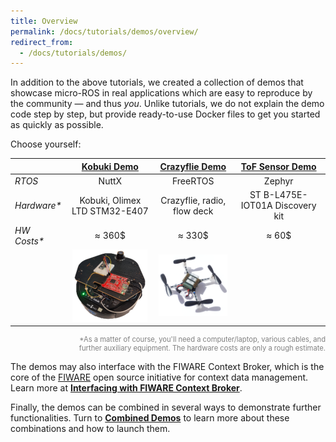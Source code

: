```yaml
---
title: Overview
permalink: /docs/tutorials/demos/overview/
redirect_from:
  - /docs/tutorials/demos/
---
```


In addition to the above tutorials, we created a collection of demos that showcase micro-ROS in real applications which are easy to reproduce by the community &mdash; and thus _you_. Unlike tutorials, we do not explain the demo code step by step, but provide ready-to-use Docker files to get you started as quickly as possible.

Choose yourself:

|              | [**Kobuki Demo**](../kobuki_demo/) | [**Crazyflie Demo**](../crazyflie_demo/) | [**ToF Sensor Demo**](../tof_demo/) |
| --- | :-: | :-: | :-: |
| _RTOS_       | NuttX                             | FreeRTOS                                | Zephyr                             |
| _Hardware\*_ | Kobuki, Olimex LTD STM32-E407     | Crazyflie, radio, flow deck             | ST B-L475E-IOT01A Discovery kit    |
| _HW Costs\*_ | ≈ 360$                            | ≈ 330$                                  | ≈ 60$                              |
|              | <img src="kobuki.png" style="margin:auto;"/> | <img src="crazyflie.png" style="margin:auto;"/> |                 |

<div style="font-size:80%;color:gray;text-align:right;margin-bottom:1em;">*As a matter of course, you'll need a computer/laptop, various cables, and<br/>further auxiliary equipment. The hardware costs are only a rough estimate.</div>

The demos may also interface with the FIWARE Context Broker, which is the core of the [FIWARE](https://www.fiware.org/) open source initiative for context data management. Learn more at [**Interfacing with FIWARE Context Broker**](../fiware_demo/).

Finally, the demos can be combined in several ways to demonstrate further functionalities. Turn to [**Combined Demos**](../combined_demos/) to learn more about these combinations and how to launch them.

